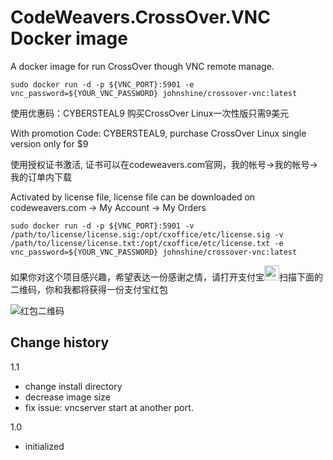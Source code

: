 # CodeWeavers.CrossOver.VNC Docker image
A docker image for run CrossOver though VNC remote manage.

`sudo docker run -d -p ${VNC_PORT}:5901 -e vnc_password=${YOUR_VNC_PASSWORD} johnshine/crossover-vnc:latest`


使用优惠码：CYBERSTEAL9 购买CrossOver Linux一次性版只需9美元

With promotion Code: CYBERSTEAL9, purchase CrossOver Linux single version only for $9

使用授权证书激活, 证书可以在codeweavers.com官网，我的帐号->我的帐号->我的订单内下载

Activated by license file, license file can be downloaded on codeweavers.com -> My Account -> My Orders

`sudo docker run -d -p ${VNC_PORT}:5901 -v /path/to/license/license.sig:/opt/cxoffice/etc/license.sig -v /path/to/license/license.txt:/opt/cxoffice/etc/license.txt -e vnc_password=${YOUR_VNC_PASSWORD} johnshine/crossover-vnc:latest`

如果你对这个项目感兴趣，希望表达一份感谢之情，请打开支付宝<a href="https://mobile.alipay.com/index.htm" target="_blank"><img src="https://raw.githubusercontent.com/john-shine/DIY-iMac-CN/master/images/alipay.png" width="24"></a>扫描下面的二维码，你和我都将获得一份支付宝红包

![红包二维码](https://raw.githubusercontent.com/john-shine/DIY-iMac-CN/master/images/barcode.png)

## Change history

1.1
* change install directory
* decrease image size
* fix issue: vncserver start at another port.


1.0
* initialized
